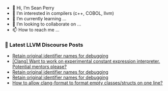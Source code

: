 - 👋 Hi, I’m Sean Perry
- 👀 I’m interested in compilers (c++, COBOL, llvm)
- 🌱 I’m currently learning ...
- 💞️ I’m looking to collaborate on ...
- 📫 How to reach me ...

<!---
s66perry/s66perry is a ✨ special ✨ repository because its `README.md` (this file) appears on your GitHub profile.
You can click the Preview link to take a look at your changes.
--->
### 📕 Latest LLVM Discourse Posts

<!-- DISCOURSE-LLVM:START -->
- [Retain original identifier names for debugging](https://discourse.llvm.org/t/retain-original-identifier-names-for-debugging/76417#post_10)
- [[Clang] Want to work on experimental constant expression interpreter. Potential mentors please?](https://discourse.llvm.org/t/clang-want-to-work-on-experimental-constant-expression-interpreter-potential-mentors-please/76426#post_1)
- [Retain original identifier names for debugging](https://discourse.llvm.org/t/retain-original-identifier-names-for-debugging/76417#post_9)
- [Retain original identifier names for debugging](https://discourse.llvm.org/t/retain-original-identifier-names-for-debugging/76417#post_8)
- [How to allow clang-format to format empty classes/structs on one line?](https://discourse.llvm.org/t/how-to-allow-clang-format-to-format-empty-classes-structs-on-one-line/76411#post_2)
<!-- DISCOURSE-LLVM:END -->

